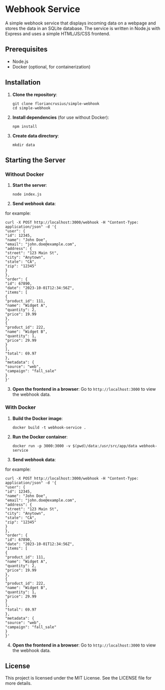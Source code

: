 # Webhook Service

A simple webhook service that displays incoming data on a webpage and stores the data in an SQLite database. The service is written in Node.js with Express and uses a simple HTML/JS/CSS frontend.

## Prerequisites

- Node.js
- Docker (optional, for containerization)

## Installation

1. **Clone the repository**:

   ```
   git clone floriancrusius/simple-webhook
   cd simple-webhook
   ```

2. **Install dependencies** (for use without Docker):

   ```
   npm install
   ```

3. **Create data directory**:
   ```
   mkdir data
   ```

## Starting the Server

### Without Docker

1. **Start the server**:

   ```
   node index.js
   ```

2. **Send webhook data**:

for example:

```
curl -X POST http://localhost:3000/webhook -H "Content-Type: application/json" -d '{
"user": {
"id": 12345,
"name": "John Doe",
"email": "john.doe@example.com",
"address": {
"street": "123 Main St",
"city": "Anytown",
"state": "CA",
"zip": "12345"
}
},
"order": {
"id": 67890,
"date": "2023-10-01T12:34:56Z",
"items": [
{
"product_id": 111,
"name": "Widget A",
"quantity": 2,
"price": 19.99
},
{
"product_id": 222,
"name": "Widget B",
"quantity": 1,
"price": 29.99
}
],
"total": 69.97
},
"metadata": {
"source": "web",
"campaign": "fall_sale"
}
}'
```

3. **Open the frontend in a browser**:
   Go to `http://localhost:3000` to view the webhook data.

### With Docker

1. **Build the Docker image**:

   ```
   docker build -t webhook-service .
   ```

2. **Run the Docker container**:

   ```
   docker run -p 3000:3000 -v $(pwd)/data:/usr/src/app/data webhook-service
   ```

3. **Send webhook data**:

for example:

```
curl -X POST http://localhost:3000/webhook -H "Content-Type: application/json" -d '{
"user": {
"id": 12345,
"name": "John Doe",
"email": "john.doe@example.com",
"address": {
"street": "123 Main St",
"city": "Anytown",
"state": "CA",
"zip": "12345"
}
},
"order": {
"id": 67890,
"date": "2023-10-01T12:34:56Z",
"items": [
{
"product_id": 111,
"name": "Widget A",
"quantity": 2,
"price": 19.99
},
{
"product_id": 222,
"name": "Widget B",
"quantity": 1,
"price": 29.99
}
],
"total": 69.97
},
"metadata": {
"source": "web",
"campaign": "fall_sale"
}
}'
```

4. **Open the frontend in a browser**:
   Go to `http://localhost:3000` to view the webhook data.

## License

This project is licensed under the MIT License. See the LICENSE file for more details.
